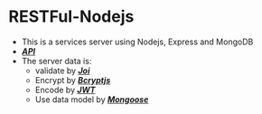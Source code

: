 # RESTFul-Nodejs

- This is a services server using Nodejs, Express and MongoDB 
- [***API***](https://restful-nodejs.onrender.com/api/v1)
- The server data is:
  - validate by [***Joi***](https://www.npmjs.com/package/joi)
  - Encrypt by [***Bcryptjs***](https://www.npmjs.com/package/bcryptjs)
  - Encode by [***JWT***](https://www.npmjs.com/package/jsonwebtoken)
  - Use data model by [***Mongoose***](https://www.npmjs.com/package/mongoose)
  
